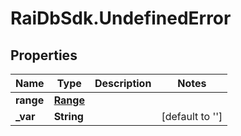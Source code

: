 # RaiDbSdk.UndefinedError

## Properties

Name | Type | Description | Notes
------------ | ------------- | ------------- | -------------
**range** | [**Range**](Range.md) |  | 
**_var** | **String** |  | [default to &#39;&#39;]


